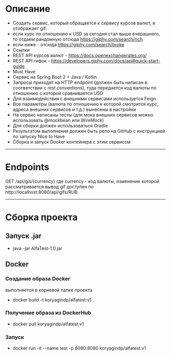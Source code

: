 # Описание
+ Создать сервис, который обращается к сервису курсов валют, и отображает gif:
+ если курс по отношению к USD за сегодня стал выше вчерашнего, то отдаем рандомную отсюда https://giphy.com/search/rich
+ если ниже - отсюда https://giphy.com/search/broke
+ Ссылки
+ REST API курсов валют - https://docs.openexchangerates.org/
+ REST API гифок - https://developers.giphy.com/docs/api#quick-start-guide
+ Must Have
+ Сервис на Spring Boot 2 + Java / Kotlin
+ Запросы приходят на HTTP endpoint (должен быть написан в соответствии с rest conventions), туда передается код валюты по отношению с которой сравнивается USD
+ Для взаимодействия с внешними сервисами используется Feign
+ Все параметры (валюта по отношению к которой смотрится курс, адреса внешних сервисов и т.д.) вынесены в настройки
+ На сервис написаны тесты (для мока внешних сервисов можно использовать @mockbean или WireMock)
+ Для сборки должен использоваться Gradle
+ Результатом выполнения должен быть репо на GitHub с инструкцией по запуску
Nice to Have
+ Сборка и запуск Docker контейнера с этим сервисом
___
# Endpoints
GET /api/gis/{currency}
где currency - код валюты, изменение которой рассматривается
вывод gif доступен по http://localhost:8080/api/gifs/RUB
___
# Сборка проекта
## Запуск .jar
+ java -jar AlfaTest-1.0.jar
## Docker
### Создание образа Docker
выполняется в корневой папке проекта
+ docker build -t koryagindp/alfatest:v1 .
### Получение образа из DockerHub
+ docker pull koryagindp/alfatest:v1
### Запуск 
+ docker run -it --name test -p 8080:8080 koryagindp/alfatest:v1
